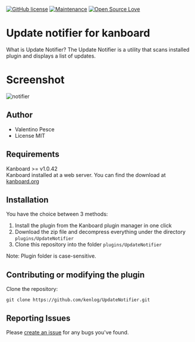 [![GitHub license](https://img.shields.io/github/license/Naereen/StrapDown.js.svg)](https://github.com/kenlog/UpdateNotifier/blob/master/LICENSE)
[![Maintenance](https://img.shields.io/badge/Maintained%3F-yes-green.svg)](https://github.com/kenlog/UpdateNotifier/graphs/contributors)
[![Open Source Love](https://badges.frapsoft.com/os/v1/open-source.svg?v=103)]()

# Update notifier for kanboard
What is Update Notifier? The Update Notifier is a utility that scans installed plugin and displays a list of updates.

# Screenshot
![notifier](https://user-images.githubusercontent.com/11728231/47621537-9ec19a00-daf9-11e8-9d37-704b0119e357.jpg)

Author
------------
- Valentino Pesce
- License MIT

Requirements
------------
Kanboard >= v1.0.42  
Kanboard installed at a web server.
You can find the download at [kanboard.org](https://kanboard.org/)

Installation
------------
You have the choice between 3 methods:

1. Install the plugin from the Kanboard plugin manager in one click
2. Download the zip file and decompress everything under the directory `plugins/UpdateNotifier`
3. Clone this repository into the folder `plugins/UpdateNotifier`

Note: Plugin folder is case-sensitive.

Contributing or modifying the plugin
------------
Clone the repository: 
```console 
git clone https://github.com/kenlog/UpdateNotifier.git
```
Reporting Issues
------------
Please [create an issue](https://github.com/kenlog/UpdateNotifier/issues) for any bugs you've found.
